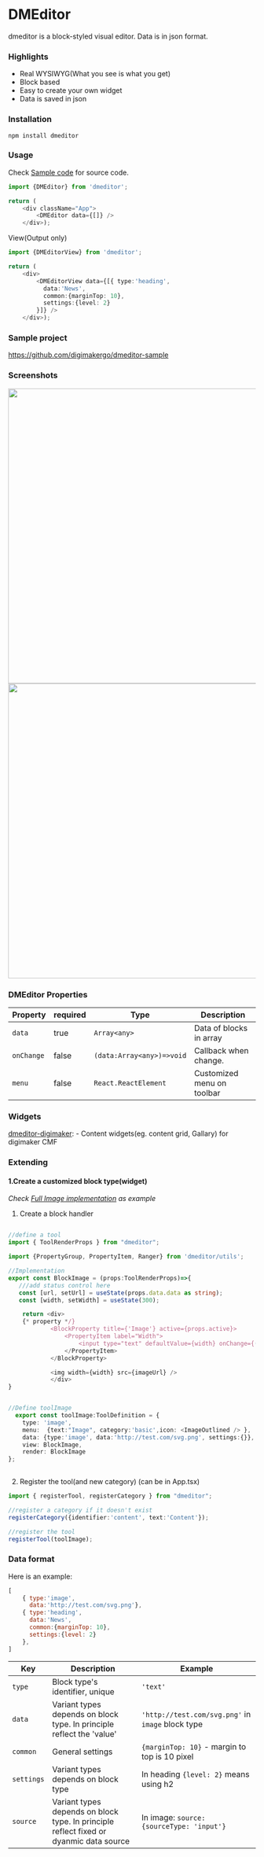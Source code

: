 # DMEditor
dmeditor is a block-styled visual editor. Data is in json format.

### Highlights
- Real WYSIWYG(What you see is what you get)
- Block based
- Easy to create your own widget
- Data is saved in json

### Installation

```
npm install dmeditor
```

### Usage
Check [Sample code](https://github.com/digimakergo/dmeditor-sample/blob/main/src/App.tsx) for source code.
```typescript
import {DMEditor} from 'dmeditor';

return (
    <div className="App">
        <DMEditor data={[]} />
    </div>);
```
View(Output only)
```typescript
import {DMEditorView} from 'dmeditor';

return (
    <div>
        <DMEditorView data={[{ type:'heading', 
          data:'News', 
          common:{marginTop: 10},
          settings:{level: 2}
        }]} />
    </div>);
```


### Sample project 
https://github.com/digimakergo/dmeditor-sample

### Screenshots

<img src="https://raw.githubusercontent.com/digimakergo/dmeditor/main/screen1.png" width="600"/>


<img src="https://raw.githubusercontent.com/digimakergo/dmeditor/main/screen2.png" width="600"/>


### DMEditor Properties
| Property | required | Type | Description | 
|----|--|-|---|
| `data` | true | `Array<any>` | Data of blocks in array | 
| `onChange` | false | `(data:Array<any>)=>void`  | Callback when change. |
| `menu` | false | `React.ReactElement`  | Customized menu on toolbar |


### Widgets
[dmeditor-digimaker](https://github.com/digimakergo/dmeditor-digimaker/):  - Content widgets(eg. content grid, Gallary) for digimaker CMF

### Extending
#### 1.Create a customized block type(widget)

*Check [Full Image implementation](https://github.com/digimakergo/dmeditor/blob/main/src/blocks/BlockImage.tsx) as example*
1. Create a block handler
```typescript

//define a tool
import { ToolRenderProps } from "dmeditor";

import {PropertyGroup, PropertyItem, Ranger} from 'dmeditor/utils';

//Implementation
export const BlockImage = (props:ToolRenderProps)=>{
   ///add status control here
   const [url, setUrl] = useState(props.data.data as string);
   const [width, setWidth] = useState(300);

    return <div>
    {* property */}           
            <BlockProperty title={'Image'} active={props.active}>
                <PropertyItem label="Width">
                    <input type="text" defaultValue={width} onChange={(e)=>setWidth(parseInt(e.target.value))} />
                </PropertyItem>               
            </BlockProperty>

            <img width={width} src={imageUrl} />        
            </div>
}


//Define toolImage
  export const toolImage:ToolDefinition = {
    type: 'image',
    menu:  {text:"Image", category:'basic',icon: <ImageOutlined /> },
    data: {type:'image', data:'http://test.com/svg.png', settings:{}},
    view: BlockImage,
    render: BlockImage
};
  
```
2. Register the tool(and new category) (can be in App.tsx)

```typescript
import { registerTool, registerCategory } from "dmeditor";

//register a category if it doesn't exist
registerCategory({identifier:'content', text:'Content'});

//register the tool
registerTool(toolImage);
```

### Data format

Here is an example:
```javascript
[
    { type:'image',
      data:'http://test.com/svg.png'},
    { type:'heading', 
      data:'News', 
      common:{marginTop: 10},
      settings:{level: 2}
    },
]
```

| Key | Description | Example  |
|------|----|---|
|  `type`    | Block type's identifier, unique   |  `'text'` |
|  `data`    | Variant types depends on block type. In principle reflect the 'value'   |  `'http://test.com/svg.png'` in `image` block type |
|  `common`    | General settings   |  `{marginTop: 10}` - margin to top is 10 pixel |
|  `settings`    |  Variant types depends on block type  | In heading `{level: 2}` means using h2 |
|  `source`    |  Variant types depends on block type. In principle reflect fixed or dyanmic data source  | In image: `source:{sourceType: 'input'}`|
